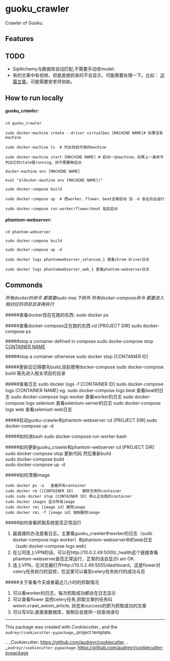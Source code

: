 # guoku_crawler

Crawler of Guoku.


Features
--------

TODO
--------

* SqlAlchemy与数据库自动匹配,不需要手动改model.
* 有的文章中有视频，但是直接抓来的不会显示，可能需要处理一下。比如：
  [这篇文章](http://www.guoku.com/articles/4553/)。可能需要安老师协助。


How to run locally
--------

##### guoku_crawler:

    cd guoku_crawler 
    
    sudo docker-machine create --driver virtualbox [MACHINE NAME]# 如果没有machine

    sudo docker-machine ls  # 列出目前可用的machine
    
    sudo docker-machine start [MACHINE NAME] # 启动一台machine，如果上一条命令列出它的state是running，则不需要再启动
    
    docker-machine env [MACHINE NAME]
    
    eval "$(docker-machine env [MACHINE NAME])"
    
    sudo docker-compose build
    
    sudo docker-compose up  # 把worker、flower、beat全都启动 加 -d 会在后台运行
    
    sudo docker-compose run worker/flower/beat 指定启动

##### phantom-webserver:
    cd phantom-webserver
    
    sudo docker-compose build
    
    sudo docker-compose up -d
    
    sudo docker logs phantomwebserver_selenium_1 查看chrom-driver日志
    
    sudo docker logs phantomwebserver_web_1 查看phantom-webserver日志

Commonds
--------


*所有docker的命令 都需要sudo mac下除外*
*所有docker-compose命令 都要进入相对应的项目目录再执行*

#####查看docker现在在跑的东西:
    sudo docker ps
    
#####查看docker-compose正在跑的东西
    cd [PROJECT DIR]
    sudo docker-compose ps
    
#####stop a container defined in compose
    sudo docke-compose stop [CONTAINER NAME](上一条命令的结果中第一列)
    
#####stop a container otherwise
    sudo docker stop [CONTAINER ID]

#####更新后记得要先build,目前使用docker-compose
    sudo docker-compose build   需先进入相关项目的目录


#####查看日志
    sudo docker logs -f [CONTAINER ID]
    sudo docker-compose logs [CONTAINER NAME]
    eg. sudo docker-compose logs beat 查看beat的日志
        sudo docker-compose logs worker 查看worker的日志
        sudo docker-compose logs selenium 查看selenium-server的日志
        sudo docker-compose logs web  查看selenium web日志
    
#####启动guoku-crawler和phantom-webserver
    cd [PROJECT DIR]
    sudo docker-compose up -d
    
#####如何进bash
    sudo docker-compose run worker bash
    
#####如何更新guoku_crawler和phantom-webserver
    cd [PROJECT DIR]    
    sudo docker-compose stop 
    更新代码 然后重新build  
    sudo docker-compose build   
    sudo docker-compose up -d

#####如何清理image

    sudo docker ps -a   查看所有container
    sudo docker rm [[CONTAINER ID]    删除无用的container
    sudo sudo docker stop [CONTAINER ID] 停止正在跑的container
    sudo docker images 显示所有image
    sudo docker rmi [image id] 删除image
    sudo docker rmi -f [image id] 强制删除image
    
#####如何查看抓取系统是否正常运行
1. 最直接的办法是看日志，主要看guoku_crawler中worker的日志（sudo docker-compose logs worker）和phantom-webserver中的web日志（sudo docker-compose logs web）
2. 在公司连上VPN的话，可以在http://10.0.2.49:5000/_health这个链接查看phantom-webserver是否正常运行，正常的话会显示I am OK.
3. 连上VPN，在浏览器打开http://10.0.2.49:5555/dashboard，这是flower对celery任务执行的监控，在这里可以看到celery任务执行的成功与否

#####关于查看今天或者最近几小时的抓取情况
1. 可以看worker的日志，每次抓取成功都会在日志显示
2. 可以查看flower 监控celery任务,抓取文章的任务叫weixin.crawl_weixin_article, 状态未success的即为抓取成功的文章
3. 可以写SQL直接查数据库，我稍后会提供一段查询语句

    
    


    
---    
This package was created with Cookiecutter_ and the `audreyr/cookiecutter-pypackage`_ project template.

.. _Cookiecutter: https://github.com/audreyr/cookiecutter
.. _`audreyr/cookiecutter-pypackage`: https://github.com/audreyr/cookiecutter-pypackage
